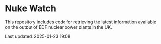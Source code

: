 # Nuke Watch

This repository includes code for retrieving the latest information available on the output of EDF nuclear power plants in the UK.

Last updated: 2025-01-23 19:08